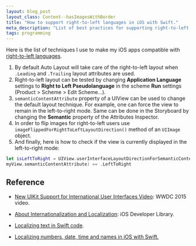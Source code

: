 ```yaml
---
layout: blog_post
layout_class: Content--hasImagesWithBorder
title: "How to support right-to-left languages in iOS with Swift."
meta_description: "List of best practices for supporting right-to-left language in iOS apps with Swift."
tags: programming
---
```


Here is the list of techniques I use to make my iOS apps compatible with [right-to-left languages](https://en.wikipedia.org/wiki/Right-to-left).

1. By default Auto Layout will take care of the right-to-left layout when `.Leading` and `.Trailing` layout attributes are used.
1. Right-to-left layout can be tested by changing **Application Language** settings to **Right to Left Pseudolanguage** in the scheme **Run** settings (Product > Scheme > Edit Scheme...).
1. `semanticContentAttribute` property of a UIView can be used to change the default layout technique. For example, one can force the view to remain in the left-to-right mode. Same can be done in the Storyboard by changing the **Semantic** property of the Attributes Inspector.
1. In order to flip images for right-to-left users use `imageFlippedForRightToLeftLayoutDirection()` method of an `UIImage` object.
1. And finally, here is how to check if the view is currently displayed in the left-to-right mode:

```swift
let isLeftToRight = UIView.userInterfaceLayoutDirectionForSemanticContentAttribute(
myView.semanticContentAttribute) == .LeftToRight
```


## Reference

* [New UIKit Support for International User Interfaces Video](https://developer.apple.com/videos/wwdc/2015/?id=222): WWDC 2015 video.

* [About Internationalization and Localization](https://developer.apple.com/library/ios/documentation/MacOSX/Conceptual/BPInternational/Introduction/Introduction.html): iOS Developer Library.

* [Localizing text in Swift code](/blog/localizing-text-in-swift).

* [Localizing numbers, date, time and names in iOS with Swift.](/blog/localizing-numbers-date-time-and-names-in-ios-with-swift/)










